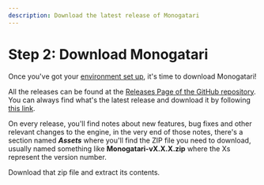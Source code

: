 ```yaml
---
description: Download the latest release of Monogatari
---
```


# Step 2: Download Monogatari

Once you've got your [environment set up](step-1-setup-your-environment.md), it's time to download Monogatari!

All the releases can be found at the [Releases Page of the GitHub repository](https://github.com/Monogatari/Monogatari/releases). You can always find what's the latest release and download it by following [this link](https://github.com/Monogatari/Monogatari/releases/latest).

On every release, you'll find notes about new features, bug fixes and other relevant changes to the engine, in the very end of those notes, there's a section named _**Assets**_ where you'll find the ZIP file you need to download, usually named something like **Monogatari-vX.X.X.zip** where the Xs represent the version number. 

Download that zip file and extract its contents.

